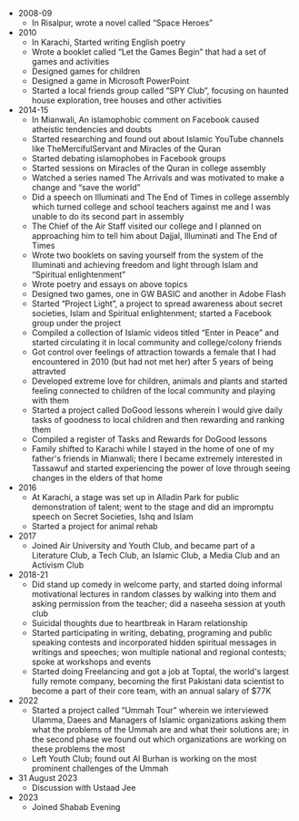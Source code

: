 - 2008-09
    - In Risalpur, wrote a novel called “Space Heroes”
- 2010
    - In Karachi, Started writing English poetry
    - Wrote a booklet called “Let the Games Begin” that had a set of games and activities
    - Designed games for children
    - Designed a game in Microsoft PowerPoint
    - Started a local friends group called “SPY Club”, focusing on haunted house exploration, tree houses and other activities
- 2014-15
    - In Mianwali, An islamophobic comment on Facebook caused atheistic tendencies and doubts
    - Started researching and found out about Islamic YouTube channels like TheMercifulServant and Miracles of the Quran
    - Started debating islamophobes in Facebook groups
    - Started sessions on Miracles of the Quran in college assembly
    - Watched a series named The Arrivals and was motivated to make a change and “save the world”
    - Did a speech on Illuminati and The End of Times in college assembly which turned college and school teachers against me and I was unable to do its second part in assembly
    - The Chief of the Air Staff visited our college and I planned on approaching him to tell him about Dajjal, Illuminati and The End of Times
    - Wrote two booklets on saving yourself from the system of the Illuminati and achieving freedom and light through Islam and “Spiritual enlightenment”
    - Wrote poetry and essays on above topics
    - Designed two games, one in GW BASIC and another in Adobe Flash
    - Started “Project Light”, a project to spread awareness about secret societies, Islam and Spiritual enlightenment; started a Facebook group under the project
    - Compiled a collection of Islamic videos titled “Enter in Peace” and started circulating it in local community and college/colony friends
    - Got control over feelings of attraction towards a female that I had encountered in 2010 (but had not met her) after 5 years of being attravted
    - Developed extreme love for children, animals and plants and started feeling connected to children of the local community and playing with them
    - Started a project called DoGood lessons wherein I would give daily tasks of goodness to local children and then rewarding and ranking them
    - Compiled a register of Tasks and Rewards for DoGood lessons
    - Family shifted to Karachi while I stayed in the home of one of my father's friends in Mianwali; there I became extremely interested in Tassawuf and started experiencing the power of love through seeing changes in the elders of that home
- 2016
    - At Karachi, a stage was set up in Alladin Park for public demonstration of talent; went to the stage and did an impromptu speech on Secret Societies, Ishq and Islam
    - Started a project for animal rehab
- 2017
    - Joined Air University and Youth Club, and became part of a Literature Club, a Tech Club, an Islamic Club, a Media Club and an Activism Club
- 2018-21
    - Did stand up comedy in welcome party, and started doing informal motivational lectures in random classes by walking into them and asking permission from the teacher; did a naseeha session at youth club
    - Suicidal thoughts due to heartbreak in Haram relationship
    - Started participating in writing, debating, programing and public speaking contests and incorporated hidden spiritual messages in writings and speeches; won multiple national and regional contests; spoke at workshops and events
    - Started doing Freelancing and got a job at Toptal, the world's largest fully remote company, becoming the first Pakistani data scientist to become a part of their core team, with an annual salary of $77K
- 2022
    - Started a project called “Ummah Tour” wherein we interviewed Ulamma, Daees and Managers of Islamic organizations asking them what the problems of the Ummah are and what their solutions are; in the second phase we found out which organizations are working on these problems the most
    - Left Youth Club; found out Al Burhan is working on the most prominent challenges of the Ummah
- 31 August 2023
    - Discussion with Ustaad Jee
- 2023
    - Joined Shabab Evening